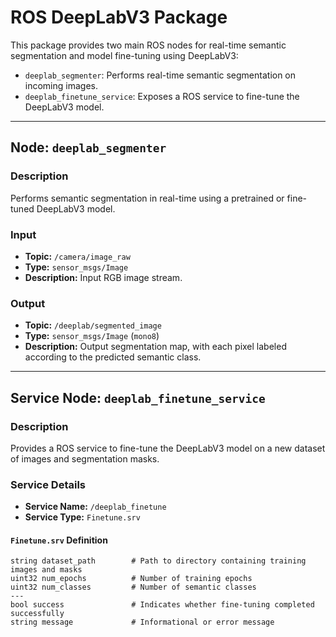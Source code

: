 # ROS DeepLabV3 Package

This package provides two main ROS nodes for real-time semantic segmentation and model fine-tuning using DeepLabV3:

- `deeplab_segmenter`: Performs real-time semantic segmentation on incoming images.
- `deeplab_finetune_service`: Exposes a ROS service to fine-tune the DeepLabV3 model.

---

## Node: `deeplab_segmenter`

### Description
Performs semantic segmentation in real-time using a pretrained or fine-tuned DeepLabV3 model.

### Input
- **Topic:** `/camera/image_raw`  
- **Type:** `sensor_msgs/Image`  
- **Description:** Input RGB image stream.

### Output
- **Topic:** `/deeplab/segmented_image`  
- **Type:** `sensor_msgs/Image` (`mono8`)  
- **Description:** Output segmentation map, with each pixel labeled according to the predicted semantic class.

---

## Service Node: `deeplab_finetune_service`

### Description
Provides a ROS service to fine-tune the DeepLabV3 model on a new dataset of images and segmentation masks.

### Service Details
- **Service Name:** `/deeplab_finetune`  
- **Service Type:** `Finetune.srv`

#### `Finetune.srv` Definition
```srv
string dataset_path        # Path to directory containing training images and masks
uint32 num_epochs          # Number of training epochs
uint32 num_classes         # Number of semantic classes
---
bool success               # Indicates whether fine-tuning completed successfully
string message             # Informational or error message
